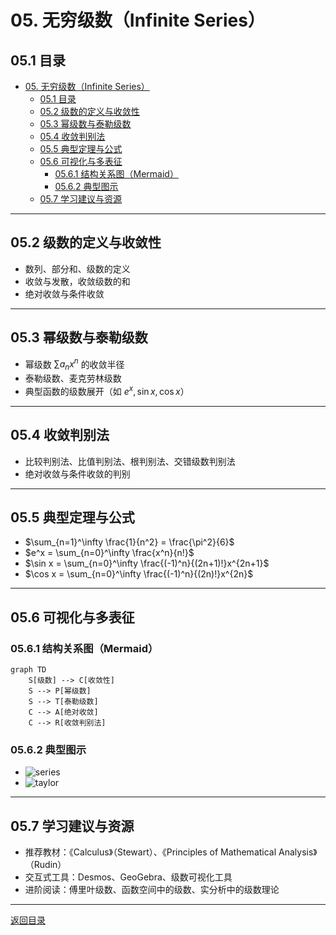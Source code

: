 # 05. 无穷级数（Infinite Series）

## 05.1 目录

- [05. 无穷级数（Infinite Series）](#05-无穷级数infinite-series)
  - [05.1 目录](#051-目录)
  - [05.2 级数的定义与收敛性](#052-级数的定义与收敛性)
  - [05.3 幂级数与泰勒级数](#053-幂级数与泰勒级数)
  - [05.4 收敛判别法](#054-收敛判别法)
  - [05.5 典型定理与公式](#055-典型定理与公式)
  - [05.6 可视化与多表征](#056-可视化与多表征)
    - [05.6.1 结构关系图（Mermaid）](#0561-结构关系图mermaid)
    - [05.6.2 典型图示](#0562-典型图示)
  - [05.7 学习建议与资源](#057-学习建议与资源)

---

## 05.2 级数的定义与收敛性

- 数列、部分和、级数的定义
- 收敛与发散，收敛级数的和
- 绝对收敛与条件收敛

---

## 05.3 幂级数与泰勒级数

- 幂级数 $\sum a_n x^n$ 的收敛半径
- 泰勒级数、麦克劳林级数
- 典型函数的级数展开（如 $e^x, \sin x, \cos x$）

---

## 05.4 收敛判别法

- 比较判别法、比值判别法、根判别法、交错级数判别法
- 绝对收敛与条件收敛的判别

---

## 05.5 典型定理与公式

- $\sum_{n=1}^\infty \frac{1}{n^2} = \frac{\pi^2}{6}$
- $e^x = \sum_{n=0}^\infty \frac{x^n}{n!}$
- $\sin x = \sum_{n=0}^\infty \frac{(-1)^n}{(2n+1)!}x^{2n+1}$
- $\cos x = \sum_{n=0}^\infty \frac{(-1)^n}{(2n)!}x^{2n}$

---

## 05.6 可视化与多表征

### 05.6.1 结构关系图（Mermaid）

```mermaid
graph TD
    S[级数] --> C[收敛性]
    S --> P[幂级数]
    S --> T[泰勒级数]
    C --> A[绝对收敛]
    C --> R[收敛判别法]
```

### 05.6.2 典型图示

- ![series](https://latex.codecogs.com/svg.image?e^x%20=%20\sum_{n=0}^\infty%20\frac{x^n}{n!})
- ![taylor](https://latex.codecogs.com/svg.image?\text{Taylor%20Series%20Approximation})

---

## 05.7 学习建议与资源

- 推荐教材：《Calculus》（Stewart）、《Principles of Mathematical Analysis》（Rudin）
- 交互式工具：Desmos、GeoGebra、级数可视化工具
- 进阶阅读：傅里叶级数、函数空间中的级数、实分析中的级数理论

---

[返回目录](#051-目录)
